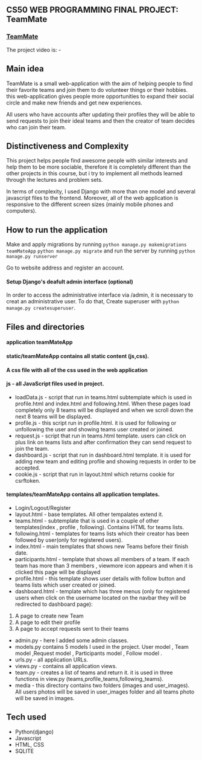 ## CS50 WEB PROGRAMMING FINAL PROJECT: TeamMate ##



### [TeamMate](https://youtu.be/mOPNEz_3I-E)

The project video is: -

## Main idea ##

TeamMate is a small web-application with the aim of helping people to find their favorite teams and join them to do volunteer things or their hobbies.
this web-application gives people more opportunities to expand their social circle and make new friends and get new experiences.

All users who have accounts after updating their profiles they will be able to send requests to join their ideal teams and then 
the creator of team decides who can join their team.
 
## Distinctiveness and Complexity ##

This project helps people find awesome people with similar interests and help them to be more sociable, therefore it is completely different than the other projects in this course, but i try to implement all methods learned through the lectures and problem sets.

In terms of complexity, I used Django with more than one model and several javascript files to the frontend. Moreover, all of the web application is responsive to the different screen sizes (mainly mobile phones and computers).

## How to run the application ##

Make and apply migrations by running 
```python manage.py makemigrations teamMateApp```
```python manage.py migrate```
and run the server by running 
```python manage.py runserver```

Go to website address and register an account.


#### Setup Django's deafult admin interface (optional) ####

In order to access the administrative interface via /admin, it is necessary to creat an administrative user.
To do that, Create superuser with ```python manage.py createsuperuser```.

## Files and directories ##

#### application teamMateApp ####
#### static/teamMateApp contains all static content (js,css). ####

#### A css file with all of the css used in the web application ####
#### js - all JavaScript files used in project. ####
 
* loadData.js - script that run in teams.html subtemplate which is used in profile.html and index.html and following.html. When these pages load completely only 8 teams will be displayed and when we scroll down the next 8 teams will be displayed.
* profile.js - this script run in profile.html. it is used for following or unfollowing the user and showing teams user created or joined.
* request.js - script that run in teams.html template. users can click on plus link on teams lists and after confirmation they can send request to join the team.
* dashboard.js - script that run in dashboard.html template. it is used for adding new team and editing profile and showing requests in order to be accepted.
* cookie.js - script that run in layout.html which returns cookie for csrftoken.
 
#### templates/teamMateApp contains all application templates. ####
 
* Login/Logout/Register 
* layout.html - base templates. All other tempalates extend it. 
* teams.html - subtemplate that is used in a couple of other templates(index , profile , following). Contains HTML for teams lists. 
* following.html - templates for teams lists which their creator has been followed by user(only for registered users). 
* index.html - main templates that shows new Teams before their finish date. 
* participants.html - template that shows all members of a team. If each team has more than 3 members , viewmore icon appears and when it is clicked this page will be displayed 
* profile.html - this template shows user details with follow button and teams lists which user created or joined. 
* dashboard.html - template which has three menus (only for registered users when click on the username located on the navbar they will be redirected to dashboard page): 

1. A page to create new Team
2. A page to edit their profile
3. A page to accept requests sent to their teams

 


 
* admin.py - here I added some admin classes. 
* models.py contains 5 models I used in the project. User model , Team model ,Request model , Participants model , Follow model . 
* urls.py - all application URLs. 
* views.py - contains all application views. 
* team.py - creates a list of teams and return it. it is used in three functions in view.py (teams,profile_teams,following_teams). 
* media - this directory contains two folders (images and user_images). All users photos will be saved in user_images folder and all teams photo
will be saved in images. 
 

## Tech used ##
 
* Python(django) 
* Javascript 
* HTML, CSS 
* SQLITE 
 
